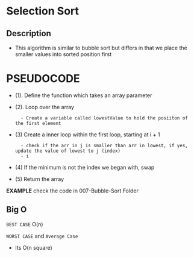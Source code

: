 # Selection Sort

## Description

- This algorithm is similar to bubble sort but differs in that we place the smaller values into sorted position first

# PSEUDOCODE

- (1). Define the function which takes an array parameter

- (2). Loop over the array

        - Create a variable called lowestValue to hold the posiiton of the first element

- (3) Create a inner loop within the first loop, starting at i + 1

        - check if the arr in j is smaller than arr in lowest, if yes, update the value of lowest to j (index)
        - i

- (4) If the minimum is not the index we began with, swap

- (5) Return the array

**EXAMPLE**
check the code in 007-Bubble-Sort Folder

## Big O

`BEST CASE`
O(n)

`WORST CASE` and `Average Case`

- Its O(n square)
